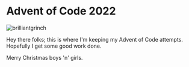 # Advent of Code 2022
![brilliantgrinch][brillygrinch]

Hey there folks; this is where I'm keeping my Advent of Code attempts. Hopefully I get some good work done. 

Merry Christmas boys 'n' girls.

[brillygrinch]: https://media.giphy.com/media/3otPoFIPdGqzjUWpeE/giphy.gif
